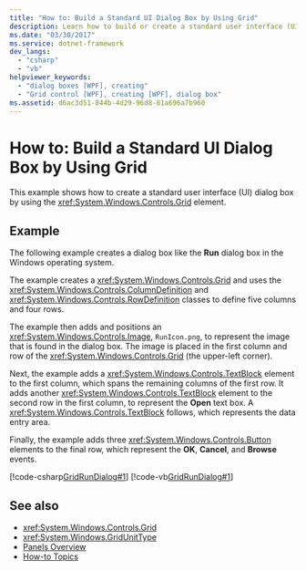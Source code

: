 ```yaml
---
title: "How to: Build a Standard UI Dialog Box by Using Grid"
description: Learn how to build or create a standard user interface (UI) dialog box by using the Grid element via code examples in C# and Visual Basic.
ms.date: "03/30/2017"
ms.service: dotnet-framework
dev_langs: 
  - "csharp"
  - "vb"
helpviewer_keywords: 
  - "dialog boxes [WPF], creating"
  - "Grid control [WPF], creating [WPF], dialog box"
ms.assetid: d6ac3d51-844b-4d29-96d8-81a696a7b960
---
```

# How to: Build a Standard UI Dialog Box by Using Grid

This example shows how to create a standard user interface (UI) dialog box by using the <xref:System.Windows.Controls.Grid> element.  
  
## Example  

 The following example creates a dialog box like the **Run** dialog box in the Windows operating system.  
  
 The example creates a <xref:System.Windows.Controls.Grid> and uses the <xref:System.Windows.Controls.ColumnDefinition> and <xref:System.Windows.Controls.RowDefinition> classes to define five columns and four rows.  
  
 The example then adds and positions an <xref:System.Windows.Controls.Image>, `RunIcon.png`, to represent the image that is found in the dialog box. The image is placed in the first column and row of the <xref:System.Windows.Controls.Grid> (the upper-left corner).  
  
 Next, the example adds a <xref:System.Windows.Controls.TextBlock> element to the first column, which spans the remaining columns of the first row. It adds another <xref:System.Windows.Controls.TextBlock> element to the second row in the first column, to represent the **Open** text box. A <xref:System.Windows.Controls.TextBlock> follows, which represents the data entry area.  
  
 Finally, the example adds three <xref:System.Windows.Controls.Button> elements to the final row, which represent the **OK**, **Cancel**, and **Browse** events.  
  
 [!code-csharp[GridRunDialog#1](~/samples/snippets/csharp/VS_Snippets_Wpf/GridRunDialog/CSharp/window1.xaml.cs#1)]
 [!code-vb[GridRunDialog#1](~/samples/snippets/visualbasic/VS_Snippets_Wpf/GridRunDialog/VisualBasic/grid_vb.vb#1)]  
  
## See also

- <xref:System.Windows.Controls.Grid>
- <xref:System.Windows.GridUnitType>
- [Panels Overview](panels-overview.md)
- [How-to Topics](grid-how-to-topics.md)
